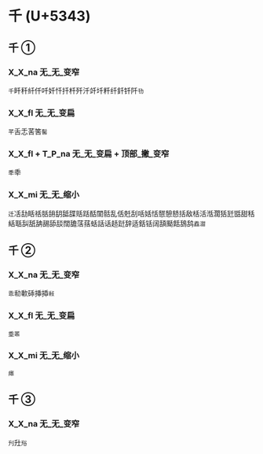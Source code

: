 # 千 (U+5343)

## 千 ①  

### X_X_na 无_无_变窄
`千`䀒䄭䊹仟吀奷忏扦杄歼汘竏圲粁纤釺钎阡`㔓`

### X_X_fl 无_无_变扁
`芊`舌忎䒷筈`髺`

### X_X_fl + T_P_na 无_无_变扁 + 顶部_撇_变窄
`秊`䄹

### X_X_mi 无_无_缩小
`迁`㓉㔚䀨䄆䏦䑙䑚䑛䑜䞌䟯䣶䦚䯏乱佸兛刮咶姡恬憇憩懖括敌栝活湉濶狧瓩甛甜秳絬聒舏舐舑舓舔舕闊舚萿葀蛞話话趏跹辞适銛铦阔頢颳餂鴰鸹`舙㵇`

## 千 ② 

### X_X_na 无_无_变窄
`乖`㔞㰱䂷挿揷`㪓`

### X_X_fl 无_无_变扁
`埀䓙`

### X_X_mi 无_无_缩小
`㾩`

## 千 ③

### X_X_na 无_无_变窄
`刋`圱`谸`
